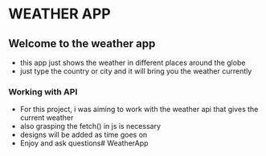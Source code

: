 # WEATHER APP
## Welcome to the weather app
- this app just shows the weather in different places around the globe
- just type the country or city and it will bring you the weather currently 

### Working with API 
- For this project, i was aiming to work with the weather api that gives the current weather
- also grasping the fetch() in js is necessary 
- designs will be added as time goes on 
- Enjoy and ask questions# WeatherApp
